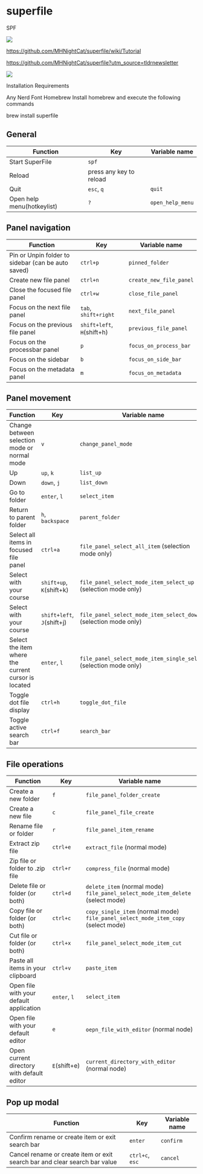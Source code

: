 # superfile

SPF

![](https://github.com/MHNightCat/superfile/raw/main/asset/demo.png)

https://github.com/MHNightCat/superfile/wiki/Tutorial

https://github.com/MHNightCat/superfile?utm_source=tldrnewsletter


![](https://github.com/MHNightCat/superfile/raw/main/asset/demo.gif)

Installation
Requirements

Any Nerd Font
Homebrew
Install homebrew and execute the following commands

brew install superfile





## General

| Function                   | Key                      | Variable name    |
| -------------------------- | ------------------------ | ---------------- |
| Start SuperFile            | `spf`                    |                  |
| Reload                     | press any key to reload  |                  |
| Quit                       | `esc`, `q`               | `quit`           |
| Open help menu(hotkeylist) | `?`                      | `open_help_menu` |

## Panel navigation

| Function                                           | Key                        | Variable name           |
| -------------------------------------------------- | -------------------------- | ----------------------- |
| Pin or Unpin folder to sidebar (can be auto saved) | `ctrl+p`                   | `pinned_folder`         |
| Create new file panel                              | `ctrl+n`                   | `create_new_file_panel` |
| Close the focused file panel                       | `ctrl+w`                   | `close_file_panel`      |
| Focus on the next file panel                       | `tab`, `shift+right`       | `next_file_panel`       |
| Focus on the previous file panel                   | `shift+left`, `H`(shift+h) | `previous_file_panel`   |
| Focus on the processbar panel                      | `p`                        | `focus_on_process_bar`  |
| Focus on the sidebar                               | `b`                        | `focus_on_side_bar`     |
| Focus on the metadata panel                        | `m`                        | `focus_on_metadata`     |

## Panel movement

| Function                                            | Key                        | Variable name                                                     |
| --------------------------------------------------- | -------------------------- | ----------------------------------------------------------------- |
| Change between selection mode or normal mode        | `v`                        | `change_panel_mode`                                               |
| Up                                                  | `up`, `k`                  | `list_up`                                                         |
| Down                                                | `down`, `j`                | `list_down`                                                       |
| Go to folder                                        | `enter`, `l`               | `select_item`                                                     |
| Return to parent folder                             | `h`, `backspace`           | `parent_folder`                                                   |
| Select all items in focused file panel              | `ctrl+a`                   | `file_panel_select_all_item` (selection mode only)                |
| Select with your course                             | `shift+up`, `K`(shift+k)   | `file_panel_select_mode_item_select_up` (selection mode only)     |
| Select with your course                             | `shift+left`, `J`(shift+j) | `file_panel_select_mode_item_select_down` (selection mode only)   |
| Select the item where the current cursor is located | `enter`, `l`               | `file_panel_select_mode_item_single_select` (selection mode only) |
| Toggle dot file display                             | `ctrl+h`                   | `toggle_dot_file`                                                 |
| Toggle active search bar                            | `ctrl+f`                   | `search_bar`                                                      |

## File operations

| Function                                   | Key          | Variable name                                                                         |
| ------------------------------------------ | ------------ | ------------------------------------------------------------------------------------- |
| Create a new folder                        | `f`          | `file_panel_folder_create`                                                            |
| Create a new file                          | `c`          | `file_panel_file_create`                                                              |
| Rename file or folder                      | `r`          | `file_panel_item_rename`                                                              |
| Extract zip file                           | `ctrl+e`     | `extract_file` (normal mode)                                                          |
| Zip file or folder to .zip file            | `ctrl+r`     | `compress_file` (normal mode)                                                         |
| Delete file or folder (or both)            | `ctrl+d`     | `delete_item` (normal mode) <br> `file_panel_select_mode_item_delete` (select mode)   |
| Copy file or folder (or both)              | `ctrl+c`     | `copy_single_item` (normal mode) <br> `file_panel_select_mode_item_copy` (select mode)|
| Cut file or folder (or both)               | `ctrl+x`     | `file_panel_select_mode_item_cut`                                                     |
| Paste all items in your clipboard          | `ctrl+v`     | `paste_item`                                                                          |
| Open file with your default application    | `enter`, `l` | `select_item`                                                                         |
| Open file with your default editor         | `e`          | `oepn_file_with_editor` (normal node)                                                 |
| Open current directory with default editor | `E`(shift+e) | `current_directory_with_editor` (normal node)                                         |

## Pop up modal

| Function                                                                   | Key             | Variable name |
| -------------------------------------------------------------------------- | --------------- | ------------- |
| Confirm rename or create item or exit search bar                           | `enter`         | `confirm`     |
| Cancel rename or create item or exit search bar and clear search bar value | `ctrl+c`, `esc` | `cancel`      |
